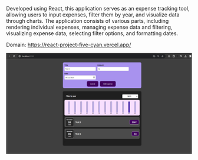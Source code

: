 Developed using React, this application serves as an expense tracking tool, allowing users to input expenses, filter them by year, and visualize data through charts. The application consists of various parts, including rendering individual expenses, managing expense data and filtering, visualizing expense data, selecting filter options, and formatting dates.

Domain: https://react-project-five-cyan.vercel.app/

![Model](expenses.png)
